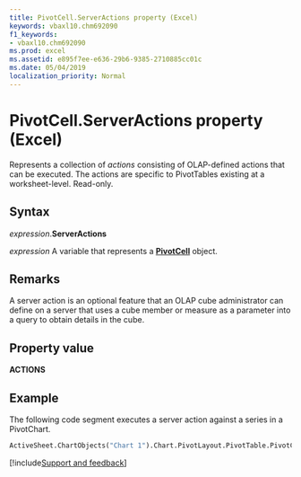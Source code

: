 ```yaml
---
title: PivotCell.ServerActions property (Excel)
keywords: vbaxl10.chm692090
f1_keywords:
- vbaxl10.chm692090
ms.prod: excel
ms.assetid: e895f7ee-e636-29b6-9385-2710885cc01c
ms.date: 05/04/2019
localization_priority: Normal
---
```



# PivotCell.ServerActions property (Excel)

Represents a collection of _actions_ consisting of OLAP-defined actions that can be executed. The actions are specific to PivotTables existing at a worksheet-level. Read-only.


## Syntax

_expression_.**ServerActions**

_expression_ A variable that represents a **[PivotCell](Excel.PivotCell.md)** object.


## Remarks

A server action is an optional feature that an OLAP cube administrator can define on a server that uses a cube member or measure as a parameter into a query to obtain details in the cube.


## Property value

**ACTIONS**


## Example

The following code segment executes a server action against a series in a PivotChart.

```vb
ActiveSheet.ChartObjects("Chart 1").Chart.PivotLayout.PivotTable.PivotColumnAxis.PivotLines(index of line ).PivotLineCells(index of cells ).ServerAction("OLAP Action name" ).Execute
```


[!include[Support and feedback](~/includes/feedback-boilerplate.md)]